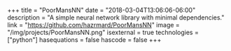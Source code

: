+++
title = "PoorMansNN"
date = "2018-03-04T13:06:06-06:00"
description = "A simple neural network library with minimal dependencies."
link = "https://github.com/hazrmard/PoorMansNN"
image = "/img/projects/PoorMansNN.png"
isexternal = true
technologies = ["python"]
hasequations = false
hascode = false
+++

